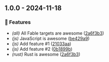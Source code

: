 ﻿## 1.0.0 - 2024-11-18

### 🚀 Features

* *(all)* All Fable targets are awesome ([2a6f3b3](https://github.com/owner/repository/commit/2a6f3b3403aaa629de6e65558448b37f126f8e86))
* *(js)* JavaScript is awesome ([be429a9](https://github.com/owner/repository/commit/be429a973ac2f6d1c009b7efcd15360c9e585450))
* *(js)* Add feature #1 ([21033aa](https://github.com/owner/repository/commit/21033aae357447dbfac30557a2dee0c4b5b03f68))
* *(js)* Add feature #2 ([0b1899b](https://github.com/owner/repository/commit/0b1899bb03d3eb86a30c84aa4c66c037527fbd14))
* *(rust)* Rust is awesome ([2a6f3b3](https://github.com/owner/repository/commit/2a6f3b3403aaa629de6e65558448b37f126f8e86))
